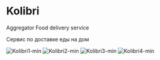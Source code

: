 # Kolibri
 Aggregator
 Food delivery service
 
 Сервис по доставке еды на дом

![Kolibri1-min](https://user-images.githubusercontent.com/60262104/168298914-b3cc4564-1a87-4d85-a6ab-5f33b3178ec8.png)
![Kolibri2-min](https://user-images.githubusercontent.com/60262104/168298899-53cd5a9c-6970-4f56-978f-a4b73e9cd267.png)
![Kolibri3-min](https://user-images.githubusercontent.com/60262104/168298905-f32b4b60-b961-4973-bef2-5c02c988cfff.png)
![Kolibri4-min](https://user-images.githubusercontent.com/60262104/168298913-3b72c276-3d93-4d03-8c33-1f06dde24ada.png)
